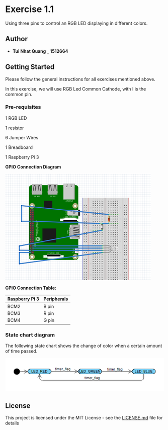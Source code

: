  # Exercise 1.1
 Using three pins to control an RGB LED displaying in different colors.
 
 ## Author
 * **Tui Nhat Quang _ 1512664**
 ## Getting Started
 
Please follow the general instructions for all exercises mentioned above.

In this exercise, we will use RGB Led Common Cathode, with I is the common pin.

 ### Pre-requisites
 
1 RGB LED

1 resistor

6 Jumper Wires

1 Breadboard

1 Raspberry Pi 3

**GPIO Connection Diagram**

 ![N|Connection](https://github.com/lefeno/lab_iot/blob/vinh/Images/%5B1.1%5D%20Diagram.png)
 
**GPIO Connection Table:**

|Raspberry Pi 3|Peripherals|
|:--|:--|
|BCM2|B pin| 
BCM3|R pin
BCM4|G pin

 ### State chart diagram
 
 The following state chart shows the change of color when a certain amount of time passed.
 
 ![State](https://github.com/lefeno/lab_iot/blob/vinh/Images/%5B1.4%5D%20FC_2.PNG)
 
 ## License
 This project is licensed under the MIT License - see the [LICENSE.md](LICENSE.md) file for details
